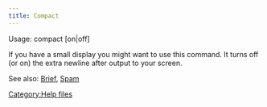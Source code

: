 ```yaml
---
title: Compact
---
```


Usage: compact \[on\|off\]

If you have a small display you might want to use this command. It turns
off (or on) the extra newline after output to your screen.

See also: [Brief](Brief "wikilink"), [Spam](Spam "wikilink")

[Category:Help files](Category:Help_files "wikilink")